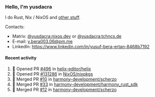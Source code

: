 ### Hello, I'm yusdacra

I do Rust, Nix / NixOS and [other stuff](https://yusdacra.gitlab.io/about).

Contacts:
- Matrix: [@yusdacra:nixos.dev](https://matrix.to/#/@yusdacra:nixos.dev) or [@yusdacra:tchncs.de](https://matrix.to/#/@yusdacra:tchncs.de)
- E-mail: y.bera003.06@pm.me
- LinkedIn: https://www.linkedin.com/in/yusuf-bera-ertan-8468b7192

#### Recent activity

<!--START_SECTION:activity-->
1. 💪 Opened PR [#496](https://github.com/helix-editor/helix/pull/496) in [helix-editor/helix](https://github.com/helix-editor/helix)
2. 💪 Opened PR [#131286](https://github.com/NixOS/nixpkgs/pull/131286) in [NixOS/nixpkgs](https://github.com/NixOS/nixpkgs)
3. 🎉 Merged PR [#10](https://github.com/harmony-development/scherzo/pull/10) in [harmony-development/scherzo](https://github.com/harmony-development/scherzo)
4. 🎉 Merged PR [#33](https://github.com/harmony-development/harmony_rust_sdk/pull/33) in [harmony-development/harmony_rust_sdk](https://github.com/harmony-development/harmony_rust_sdk)
5. 🎉 Merged PR [#12](https://github.com/harmony-development/scherzo/pull/12) in [harmony-development/scherzo](https://github.com/harmony-development/scherzo)
<!--END_SECTION:activity-->
